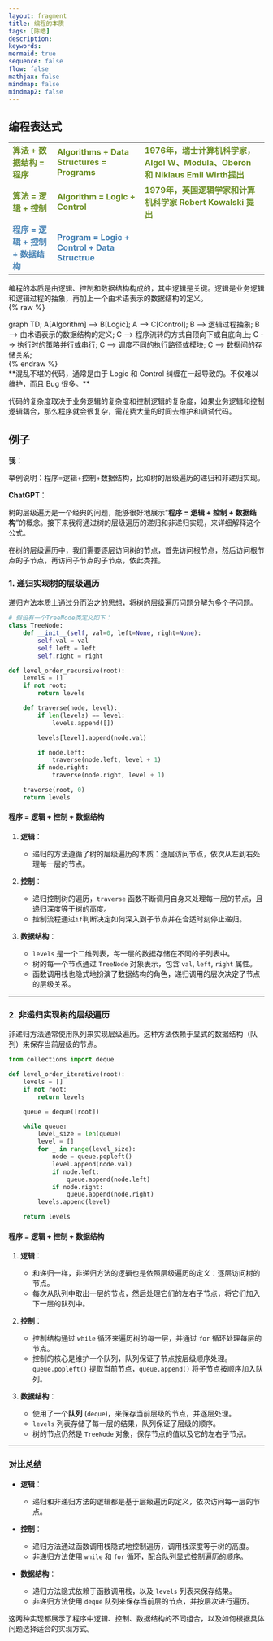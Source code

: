 ```yaml
---
layout: fragment
title: 编程的本质
tags: [陈皓]
description: 
keywords: 
mermaid: true
sequence: false
flow: false
mathjax: false
mindmap: false
mindmap2: false
---
```


## 编程表达式
<table style="border-collapse:collapse;width=100%">
<tr style="color:#6b8e23;font-weight: bold"><td>算法 + 数据结构 = 程序</td><td>Algorithms + Data Structures = Programs</td><td>1976年，瑞士计算机科学家，Algol W、Modula、Oberon 和 Niklaus Emil Wirth提出</td></tr>
<tr style="color:#6b8e23;font-weight: bold"><td>算法 = 逻辑 + 控制</td><td>Algorithm = Logic + Control</td><td>1979年，英国逻辑学家和计算机科学家 Robert Kowalski 提出</td></tr>
<tr style="font-weight: bold;color:#4682b4;"><td>程序 = 逻辑 + 控制 + 数据结构</td><td>Program = Logic + Control + Data Structrue</td><td></td></tr>
</table>

编程的本质是由逻辑、控制和数据结构构成的，其中逻辑是关键。逻辑是业务逻辑和逻辑过程的抽象，再加上一个由术语表示的数据结构的定义。
<br>
{% raw %}
<div class="mermaid">
graph TD;
    A[Algorithm] --> B[Logic];
    A --> C[Control];
    B --> 逻辑过程抽象;
    B --> 由术语表示的数据结构的定义;
    C --> 程序流转的方式自顶向下或自底向上;
    C --> 执行时的策略并行或串行;
    C --> 调度不同的执行路径或模块;
    C --> 数据间的存储关系;
</div>
{% endraw %}
<br>
**混乱不堪的代码，通常是由于 Logic 和 Control 纠缠在一起导致的。不仅难以维护，而且 Bug 很多。**

代码的复杂度取决于业务逻辑的复杂度和控制逻辑的复杂度，如果业务逻辑和控制逻辑耦合，那么程序就会很复杂，需花费大量的时间去维护和调试代码。

## 例子

**我**：

举例说明：程序=逻辑+控制+数据结构，比如树的层级遍历的递归和非递归实现。

**ChatGPT**：

树的层级遍历是一个经典的问题，能够很好地展示“**程序 = 逻辑 + 控制 + 数据结构**”的概念。接下来我将通过树的层级遍历的递归和非递归实现，来详细解释这个公式。

在树的层级遍历中，我们需要逐层访问树的节点，首先访问根节点，然后访问根节点的子节点，再访问子节点的子节点，依此类推。

### 1. 递归实现树的层级遍历

递归方法本质上通过分而治之的思想，将树的层级遍历问题分解为多个子问题。

```python
# 假设有一个TreeNode类定义如下：
class TreeNode:
    def __init__(self, val=0, left=None, right=None):
        self.val = val
        self.left = left
        self.right = right

def level_order_recursive(root):
    levels = []
    if not root:
        return levels

    def traverse(node, level):
        if len(levels) == level:
            levels.append([])

        levels[level].append(node.val)

        if node.left:
            traverse(node.left, level + 1)
        if node.right:
            traverse(node.right, level + 1)

    traverse(root, 0)
    return levels
```

#### **程序 = 逻辑 + 控制 + 数据结构**

1. **逻辑**：
   - 递归的方法遵循了树的层级遍历的本质：逐层访问节点，依次从左到右处理每一层的节点。

2. **控制**：
   - 递归控制树的遍历，`traverse` 函数不断调用自身来处理每一层的节点，且递归深度等于树的高度。
   - 控制流程通过`if`判断决定如何深入到子节点并在合适时刻停止递归。

3. **数据结构**：
   - `levels` 是一个二维列表，每一层的数据存储在不同的子列表中。
   - 树的每一个节点通过 `TreeNode` 对象表示，包含 `val`, `left`, `right` 属性。
   - 函数调用栈也隐式地扮演了数据结构的角色，递归调用的层次决定了节点的层级关系。

---

### 2. 非递归实现树的层级遍历

非递归方法通常使用队列来实现层级遍历。这种方法依赖于显式的数据结构（队列）来保存当前层级的节点。

```python
from collections import deque

def level_order_iterative(root):
    levels = []
    if not root:
        return levels

    queue = deque([root])

    while queue:
        level_size = len(queue)
        level = []
        for _ in range(level_size):
            node = queue.popleft()
            level.append(node.val)
            if node.left:
                queue.append(node.left)
            if node.right:
                queue.append(node.right)
        levels.append(level)

    return levels
```

#### **程序 = 逻辑 + 控制 + 数据结构**

1. **逻辑**：
   - 和递归一样，非递归方法的逻辑也是依照层级遍历的定义：逐层访问树的节点。
   - 每次从队列中取出一层的节点，然后处理它们的左右子节点，将它们加入下一层的队列中。

2. **控制**：
   - 控制结构通过 `while` 循环来遍历树的每一层，并通过 `for` 循环处理每层的节点。
   - 控制的核心是维护一个队列，队列保证了节点按层级顺序处理。`queue.popleft()` 提取当前节点，`queue.append()` 将子节点按顺序加入队列。

3. **数据结构**：
   - 使用了一个**队列** (`deque`)，来保存当前层级的节点，并逐层处理。
   - `levels` 列表存储了每一层的结果，队列保证了层级的顺序。
   - 树的节点仍然是 `TreeNode` 对象，保存节点的值以及它的左右子节点。

---

### 对比总结

- **逻辑**：
  - 递归和非递归方法的逻辑都是基于层级遍历的定义，依次访问每一层的节点。

- **控制**：
  - 递归方法通过函数调用栈隐式地控制遍历，调用栈深度等于树的高度。
  - 非递归方法使用 `while` 和 `for` 循环，配合队列显式控制遍历的顺序。

- **数据结构**：
  - 递归方法隐式依赖于函数调用栈，以及 `levels` 列表来保存结果。
  - 非递归方法使用 `deque` 队列来保存当前层的节点，并按层次进行遍历。

这两种实现都展示了程序中逻辑、控制、数据结构的不同组合，以及如何根据具体问题选择适合的实现方式。

